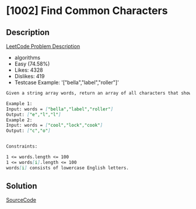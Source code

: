 # [1002] Find Common Characters

## Description

[LeetCode Problem Description](https://leetcode.com/problems/find-common-characters/description/)

* algorithms
* Easy (74.58%)
* Likes:    4328
* Dislikes: 419
* Testcase Example:  '["bella","label","roller"]'

```md
Given a string array words, return an array of all characters that show up in all strings within the words (including duplicates). You may return the answer in any order.

Example 1:
Input: words = ["bella","label","roller"]
Output: ["e","l","l"]
Example 2:
Input: words = ["cool","lock","cook"]
Output: ["c","o"]


Constraints:

1 <= words.length <= 100
1 <= words[i].length <= 100
words[i] consists of lowercase English letters.


```

## Solution

[SourceCode](./solution.js)
